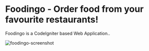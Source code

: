 # Foodingo - Order food from your favourite restaurants!

Foodingo is a CodeIgniter based Web Application.. 

![foodingo-screenshot](https://user-images.githubusercontent.com/83238848/119531412-81ccd080-bda1-11eb-9686-758b607a264e.png)
